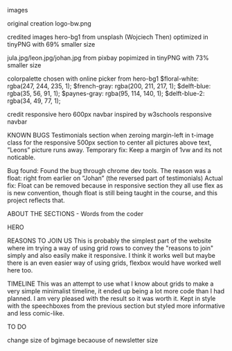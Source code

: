 

images

original creation
logo-bw.png 

credited images
hero-bg1 from unsplash (Wojciech Then) optimized in tinyPNG with 69% smaller size

jula.jpg/leon.jpg/johan.jpg from pixbay popimized in tinyPNG with 73%
smaller size

colorpalette chosen with online picker from hero-bg1
$floral-white: rgba(247, 244, 235, 1);
$french-gray: rgba(200, 211, 217, 1);
$delft-blue: rgba(35, 56, 91, 1);
$paynes-gray: rgba(95, 114, 140, 1);
$delft-blue-2: rgba(34, 49, 77, 1);


credit
responsive hero 600px navbar inspired by w3schools responsive navbar

KNOWN BUGS
Testimonials section
when zeroing margin-left in t-image class for the responsive 500px section to center all pictures above text, ”Leons” picture runs away.
Temporary fix: Keep a margin of 1vw and its not noticable.

Bug found:
Found the bug through chrome dev tools. The reason was a float: right from earlier on ”Johan” (the reversed part of testimonials)
Actual fix:
Float can be removed because in responsive section they all use flex as is new convention, though float is still being taught in the course, and this project reflects that.

ABOUT THE SECTIONS - Words from the coder

HERO

REASONS TO JOIN US
This is probably the simplest part of the website where im trying a way of using grid rows to convey the "reasons to join" simply and also easily make it responsive.
I think it works well but maybe there is an even easier way of using grids, flexbox would have worked well here too.

TIMELINE
This was an attempt to use what I know about grids to make a very simple minimalist timeline, it ended up being a lot more code than I had planned. I am very pleased with the result so it was worth it.
Kept in style with the speechboxes from the previous section but styled more informative and less comic-like.


TO DO

change size of bgimage becaouse of newsletter size